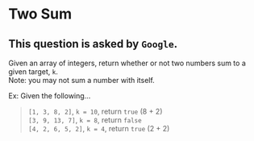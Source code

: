 # Two Sum

## This question is asked by `Google`.  

Given an array of integers, return whether or not two numbers sum to a given target, `k`.  
Note: you may not sum a number with itself.  

Ex: Given the following...  

>`[1, 3, 8, 2]`, `k = 10`, return `true` (8 + 2)  
`[3, 9, 13, 7]`, `k = 8`, return `false`  
`[4, 2, 6, 5, 2]`, `k = 4`, return `true` (2 + 2)